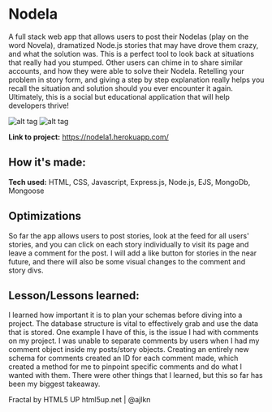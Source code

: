# Nodela

A full stack web app that allows users to post their Nodelas (play on the word Novela), dramatized Node.js stories that may
have drove them crazy, and what the solution was. This is a perfect tool to look back at situations that really had you stumped. 
Other users can chime in to share similar accounts, and how they were able to solve their Nodela. Retelling your problem in story form,
and giving a step by step explanation really helps you recall the situation and solution should you ever encounter it again.
Ultimately, this is a social but educational application that will help developers thrive! 

![alt tag](https://i.ibb.co/QFTz0BX/Nodela.png)
![alt tag](https://i.ibb.co/s3J3d2t/profile.png)

**Link to project:** https://nodela1.herokuapp.com/

## How it's made:
**Tech used:** HTML, CSS, Javascript, Express.js, Node.js, EJS, MongoDb, Mongoose

## Optimizations

So far the app allows users to post stories, look at the feed for all users' stories, and you can click on each story individually to visit 
its page and leave a comment for the post. I will add a like button for stories in the near future, and there will also be some visual
changes to the comment and story divs.

## Lesson/Lessons learned:
I learned how important it is to plan your schemas before diving into a project. The database structure is vital to effectively grab
and use the data that is stored. One example I have of this, is the issue I had with comments on my project. I was unable to 
separate comments by users when I had my comment object inside my posts/story objects. Creating an entirely new schema for comments
created an ID for each comment made, which created a method for me to pinpoint specific comments and do what I wanted with them.
There were other things that I learned, but this so far has been my biggest takeaway.



Fractal by HTML5 UP
html5up.net | @ajlkn
